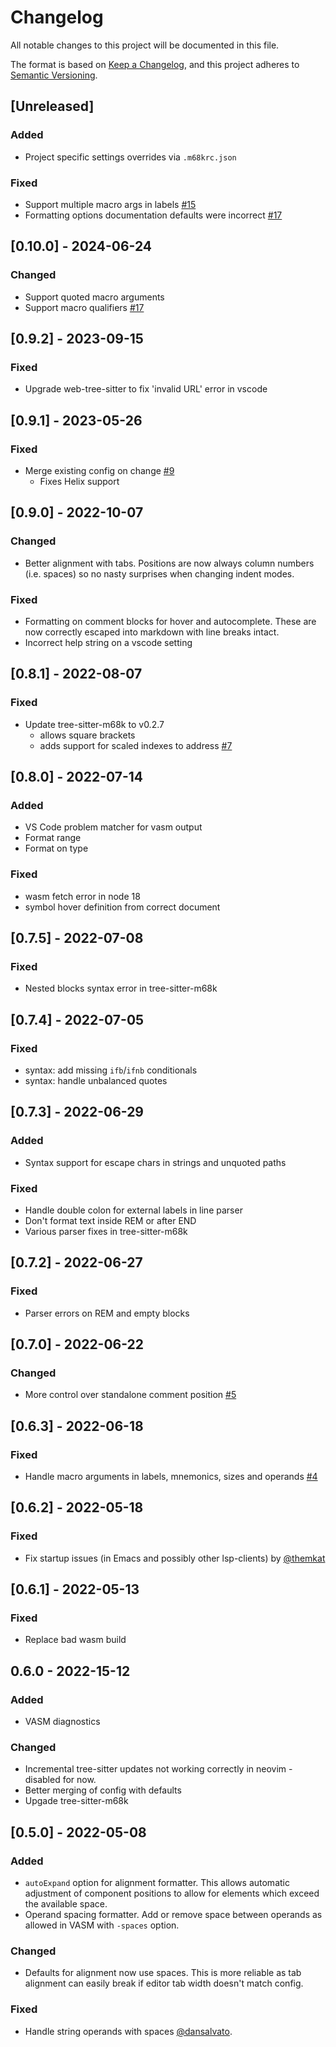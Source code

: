 # Changelog

All notable changes to this project will be documented in this file.

The format is based on [Keep a Changelog](https://keepachangelog.com/en/1.0.0/),
and this project adheres to [Semantic Versioning](https://semver.org/spec/v2.0.0.html).

## [Unreleased]

### Added

- Project specific settings overrides via `.m68krc.json`

### Fixed

- Support multiple macro args in labels [#15](https://github.com/grahambates/m68k-lsp/issues/17)
- Formatting options documentation defaults were incorrect [#17](https://github.com/grahambates/m68k-lsp/issues/16)

## [0.10.0] - 2024-06-24

### Changed

- Support quoted macro arguments
- Support macro qualifiers [#17](https://github.com/grahambates/m68k-lsp/issues/17)

## [0.9.2] - 2023-09-15

### Fixed

- Upgrade web-tree-sitter to fix 'invalid URL' error in vscode

## [0.9.1] - 2023-05-26

### Fixed

- Merge existing config on change [#9](https://github.com/grahambates/m68k-lsp/issues/9)
  - Fixes Helix support

## [0.9.0] - 2022-10-07

### Changed

- Better alignment with tabs. Positions are now always column numbers (i.e. spaces) so no nasty surprises when changing
  indent modes.

### Fixed

- Formatting on comment blocks for hover and autocomplete. These are now correctly escaped into markdown with line breaks
  intact.
- Incorrect help string on a vscode setting

## [0.8.1] - 2022-08-07

### Fixed

- Update tree-sitter-m68k to v0.2.7
  - allows square brackets
  - adds support for scaled indexes to address [#7](https://github.com/grahambates/m68k-lsp/issues/7)

## [0.8.0] - 2022-07-14

### Added

- VS Code problem matcher for vasm output
- Format range
- Format on type

### Fixed

- wasm fetch error in node 18
- symbol hover definition from correct document

## [0.7.5] - 2022-07-08

### Fixed

- Nested blocks syntax error in tree-sitter-m68k

## [0.7.4] - 2022-07-05

### Fixed

- syntax: add missing `ifb`/`ifnb` conditionals
- syntax: handle unbalanced quotes

## [0.7.3] - 2022-06-29

### Added

- Syntax support for escape chars in strings and unquoted paths

### Fixed

- Handle double colon for external labels in line parser
- Don't format text inside REM or after END
- Various parser fixes in tree-sitter-m68k

## [0.7.2] - 2022-06-27

### Fixed

- Parser errors on REM and empty blocks

## [0.7.0] - 2022-06-22

### Changed

- More control over standalone comment position [#5](https://github.com/grahambates/m68k-lsp/issues/5)

## [0.6.3] - 2022-06-18

### Fixed

- Handle macro arguments in labels, mnemonics, sizes and operands [#4](https://github.com/grahambates/m68k-lsp/issues/4)

## [0.6.2] - 2022-05-18

### Fixed

- Fix startup issues (in Emacs and possibly other lsp-clients) by [@themkat](https://github.com/themkat)

## [0.6.1] - 2022-05-13

### Fixed

- Replace bad wasm build

## 0.6.0 - 2022-15-12

### Added

- VASM diagnostics

### Changed

- Incremental tree-sitter updates not working correctly in neovim - disabled for now.
- Better merging of config with defaults
- Upgade tree-sitter-m68k

## [0.5.0] - 2022-05-08

### Added

- `autoExpand` option for alignment formatter. This allows automatic adjustment of component positions to allow for
  elements which exceed the available space.
- Operand spacing formatter. Add or remove space between operands as allowed in VASM with `-spaces` option.

### Changed

- Defaults for alignment now use spaces. This is more reliable as tab alignment can easily break if editor tab width
  doesn't match config.

### Fixed

- Handle string operands with spaces [@dansalvato](https://github.com/dansalvato).
